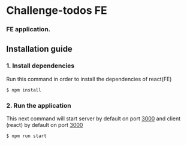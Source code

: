 # Challenge-todos FE
### FE application.

## Installation guide

### 1. Install dependencies

Run this command in order to install the dependencies of react(FE)
```sh
$ npm install
```

### 2. Run the application

This next command will start server by default on port [3000](http://localhost:5000) and client (react) by default on port [3000](http://localhost:3000)
```sh
$ npm run start
```
